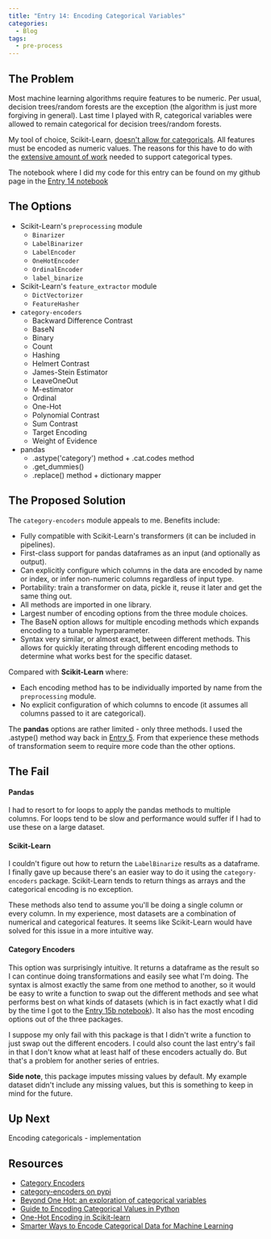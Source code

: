 ```yaml
---
title: "Entry 14: Encoding Categorical Variables"
categories:
  - Blog
tags:
  - pre-process
---
```


## The Problem

Most machine learning algorithms require features to be numeric. Per usual, decision trees/random forests are the exception (the algorithm is just more forgiving in general). Last time I played with R, categorical variables were allowed to remain categorical for decision trees/random forests.

My tool of choice, Scikit-Learn, [doesn't allow for categoricals](https://scikit-learn.org/stable/faq.html#why-do-categorical-variables-need-preprocessing-in-scikit-learn-compared-to-other-tools). All features must be encoded as numeric values. The reasons for this have to do with the [extensive amount of work](https://scikit-learn.org/stable/faq.html#why-does-scikit-learn-not-directly-work-with-for-example-pandas-dataframe) needed to support categorical types.

The notebook where I did my code for this entry can be found on my github page in the [Entry 14 notebook](https://github.com/julielinx/datascience_diaries/blob/master/01_ml_process/14_nb_encoding_cats.ipynb)

## The Options

- Scikit-Learn's `preprocessing` module
  - `Binarizer`
  - `LabelBinarizer`
  - `LabelEncoder`
  - `OneHotEncoder`
  - `OrdinalEncoder`
  - `label_binarize`
- Scikit-Learn's `feature_extractor` module
  - `DictVectorizer`
  - `FeatureHasher`
- `category-encoders`
  - Backward Difference Contrast
  - BaseN
  - Binary
  - Count
  - Hashing
  - Helmert Contrast
  - James-Stein Estimator
  - LeaveOneOut
  - M-estimator
  - Ordinal
  - One-Hot
  - Polynomial Contrast
  - Sum Contrast
  - Target Encoding
  - Weight of Evidence
- pandas
  - .astype('category') method + .cat.codes method
  - .get_dummies()
  - .replace() method + dictionary mapper

## The Proposed Solution

The `category-encoders` module appeals to me. Benefits include:
- Fully compatible with Scikit-Learn's transformers (it can be included in pipelines).
- First-class support for pandas dataframes as an input (and optionally as output).
- Can explicitly configure which columns in the data are encoded by name or index, or infer non-numeric columns regardless of input type.
- Portability: train a transformer on data, pickle it, reuse it later and get the same thing out.
- All methods are imported in one library.
- Largest number of encoding options from the three module choices.
- The BaseN option allows for multiple encoding methods which expands encoding to a tunable hyperparameter.
- Syntax very similar, or almost exact, between different methods. This allows for quickly iterating through different encoding methods to determine what works best for the specific dataset.

Compared with **Scikit-Learn** where:
- Each encoding method has to be individually imported by name from the `preprocessing` module.
- No explicit configuration of which columns to encode (it assumes all columns passed to it are categorical).

The **pandas** options are rather limited - only three methods. I used the .astype() method way back in [Entry 5](https://julielinx.github.io/blog/05_EDA/). From that experience these methods of transformation seem to require more code than the other options.

## The Fail

#### Pandas

I had to resort to for loops to apply the pandas methods to multiple columns. For loops tend to be slow and performance would suffer if I had to use these on a large dataset.

#### Scikit-Learn

I couldn't figure out how to return the `LabelBinarize` results as a dataframe. I finally gave up because there's an easier way to do it using the `category-encoders` package. Scikit-Learn tends to return things as arrays and the categorical encoding is no exception.

These methods also tend to assume you'll be doing a single column or every column. In my experience, most datasets are a combination of numerical and categorical features. It seems like Scikit-Learn would have solved for this issue in a more intuitive way.

#### Category Encoders

This option was surprisingly intuitive. It returns a dataframe as the result so I can continue doing transformations and easily see what I'm doing. The syntax is almost exactly the same from one method to another, so it would be easy to write a function to swap out the different methods and see what performs best on what kinds of datasets (which is in fact exactly what I did by the time I got to the [Entry 15b notebook](https://github.com/julielinx/datascience_diaries/blob/master/01_ml_process/15b_nb_cat_corr.ipynb)). It also has the most encoding options out of the three packages.

I suppose my only fail with this package is that I didn't write a function to just swap out the different encoders. I could also count the last entry's fail in that I don't know what at least half of these encoders actually do. But that's a problem for another series of entries.

**Side note**, this package imputes missing values by default. My example dataset didn't include any missing values, but this is something to keep in mind for the future.

## Up Next

Encoding categoricals - implementation

## Resources
- [Category Encoders](http://contrib.scikit-learn.org/categorical-encoding/index.html)
- [category-encoders on pypi](https://pypi.org/project/category-encoders/)
- [Beyond One Hot: an exploration of categorical variables](http://www.willmcginnis.com/2015/11/29/beyond-one-hot-an-exploration-of-categorical-variables/)
- [Guide to Encoding Categorical Values in Python](https://pbpython.com/categorical-encoding.html)
- [One-Hot Encoding in Scikit-learn](https://www.ritchieng.com/machinelearning-one-hot-encoding/)
- [Smarter Ways to Encode Categorical Data for Machine Learning](https://towardsdatascience.com/smarter-ways-to-encode-categorical-data-for-machine-learning-part-1-of-3-6dca2f71b159)
